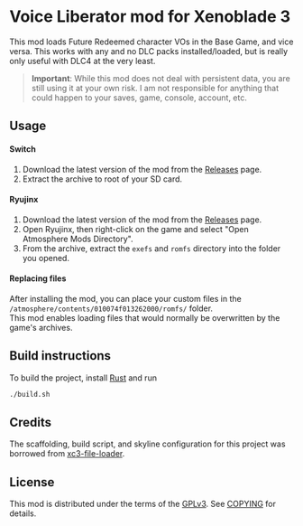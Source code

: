 # Voice Liberator mod for Xenoblade 3
This mod loads Future Redeemed character VOs in the Base Game, and vice versa.
This works with any and no DLC packs installed/loaded, but is really only useful with DLC4 at the very least.

> **Important**: While this mod does not deal with persistent data, you are still using it at your own risk. I am
not responsible for anything that could happen to your saves, game, console, account, etc.

## Usage

#### Switch
1. Download the latest version of the mod from the [Releases](https://github.com/wildfirekithara/xc3-voice-liberator/releases/latest) page.
2. Extract the archive to root of your SD card.

#### Ryujinx
1. Download the latest version of the mod from the [Releases](https://github.com/wildfirekithara/xc3-voice-liberator/releases/latest) page.
2. Open Ryujinx, then right-click on the game and select "Open Atmosphere Mods Directory".
3. From the archive, extract the `exefs` and `romfs` directory into the folder you opened.

#### Replacing files

After installing the mod, you can place your custom files in the `/atmosphere/contents/010074f013262000/romfs/` folder.  
This mod enables loading files that would normally be overwritten by the game's archives.

## Build instructions
To build the project, install [Rust](https://rustup.rs/) and run
```sh
./build.sh
```

## Credits
The scaffolding, build script, and skyline configuration for this project was borrowed from [xc3-file-loader](https://github.com/RoccoDev/xc3-file-loader).

## License
This mod is distributed under the terms of the [GPLv3](https://www.gnu.org/licenses/gpl-3.0.html). See [COPYING](COPYING) for details.
